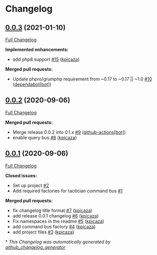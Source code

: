 # Changelog

## [0.0.3](https://github.com/antidot-framework/tactician-adapter/tree/0.0.3) (2021-01-10)

[Full Changelog](https://github.com/antidot-framework/tactician-adapter/compare/0.0.2...0.0.3)

**Implemented enhancements:**

- add php8 support [\#15](https://github.com/antidot-framework/tactician-adapter/pull/15) ([kpicaza](https://github.com/kpicaza))

**Merged pull requests:**

- Update phpro/grumphp requirement from ~0.17 to ~0.17 || ~1.0 [\#10](https://github.com/antidot-framework/tactician-adapter/pull/10) ([dependabot[bot]](https://github.com/apps/dependabot))

## [0.0.2](https://github.com/antidot-framework/tactician-adapter/tree/0.0.2) (2020-09-06)

[Full Changelog](https://github.com/antidot-framework/tactician-adapter/compare/0.0.1...0.0.2)

**Merged pull requests:**

- Merge release 0.0.2 into 0.1.x [\#9](https://github.com/antidot-framework/tactician-adapter/pull/9) ([github-actions[bot]](https://github.com/apps/github-actions))
- enable query bus [\#8](https://github.com/antidot-framework/tactician-adapter/pull/8) ([kpicaza](https://github.com/kpicaza))

## [0.0.1](https://github.com/antidot-framework/tactician-adapter/tree/0.0.1) (2020-09-06)

[Full Changelog](https://github.com/antidot-framework/tactician-adapter/compare/1860d5827fd0024b43ab1f4ecd61658e7b4083da...0.0.1)

**Closed issues:**

- Set up project [\#2](https://github.com/antidot-framework/tactician-adapter/issues/2)
- Add required factories for tactician command bus [\#1](https://github.com/antidot-framework/tactician-adapter/issues/1)

**Merged pull requests:**

- fix changelog title format [\#7](https://github.com/antidot-framework/tactician-adapter/pull/7) ([kpicaza](https://github.com/kpicaza))
- add release 0.0.1 changelog [\#6](https://github.com/antidot-framework/tactician-adapter/pull/6) ([kpicaza](https://github.com/kpicaza))
- Fix namespaces in the readme [\#5](https://github.com/antidot-framework/tactician-adapter/pull/5) ([kpicaza](https://github.com/kpicaza))
- add command bus factory [\#4](https://github.com/antidot-framework/tactician-adapter/pull/4) ([kpicaza](https://github.com/kpicaza))
- add project files [\#3](https://github.com/antidot-framework/tactician-adapter/pull/3) ([kpicaza](https://github.com/kpicaza))



\* *This Changelog was automatically generated by [github_changelog_generator](https://github.com/github-changelog-generator/github-changelog-generator)*
